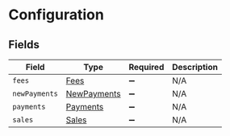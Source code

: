 # Configuration


## Fields

| Field                                             | Type                                              | Required                                          | Description                                       |
| ------------------------------------------------- | ------------------------------------------------- | ------------------------------------------------- | ------------------------------------------------- |
| `fees`                                            | [Fees](../../models/shared/Fees.md)               | :heavy_minus_sign:                                | N/A                                               |
| `newPayments`                                     | [NewPayments](../../models/shared/NewPayments.md) | :heavy_minus_sign:                                | N/A                                               |
| `payments`                                        | [Payments](../../models/shared/Payments.md)       | :heavy_minus_sign:                                | N/A                                               |
| `sales`                                           | [Sales](../../models/shared/Sales.md)             | :heavy_minus_sign:                                | N/A                                               |